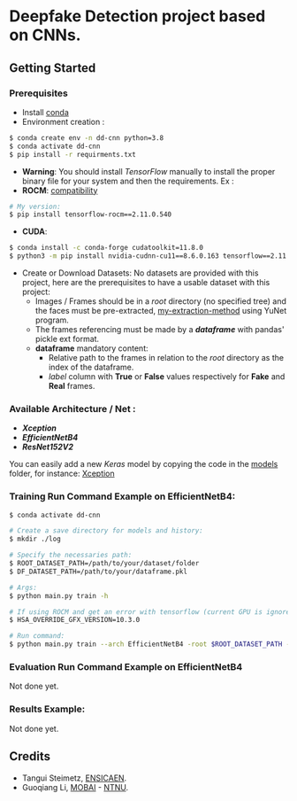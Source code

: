 # Deepfake Detection project based on CNNs.

## Getting Started

### Prerequisites

- Install [conda](https://conda.io/projects/conda/en/latest/user-guide/install/index.html)
- Environment creation :

```bash
$ conda create env -n dd-cnn python=3.8
$ conda activate dd-cnn
$ pip install -r requirments.txt
```

- **Warning**: You should install *TensorFlow* manually to install the proper binary file for your system and then the requirements. Ex :
- **ROCM**: [compatibility](https://github.com/ROCmSoftwarePlatform/tensorflow-upstream/blob/develop-upstream/rocm_docs/tensorflow-rocm-release.md)
```bash
# My version: 
$ pip install tensorflow-rocm==2.11.0.540
```
- **CUDA**:
```bash
$ conda install -c conda-forge cudatoolkit=11.8.0
$ python3 -m pip install nvidia-cudnn-cu11==8.6.0.163 tensorflow==2.11.*
```

- Create or Download Datasets: No datasets are provided with this project, here are the prerequisites to have a usable dataset with this project:
  - Images / Frames should be in a *root* directory (no specified tree) and the faces must be pre-extracted, [my-extraction-method](./bench/extract/face) using YuNet program.
  - The frames referencing must be made by a ***dataframe*** with pandas' pickle ext format.
  - **dataframe** mandatory content: 
    - Relative path to the frames in relation to the *root* directory as the index of the dataframe.
    - *label* column with **True** or **False** values respectively for **Fake** and **Real** frames.

### Available Architecture / Net :

- ***Xception***
- ***EfficientNetB4***
- ***ResNet152V2***

You can easily add a new *Keras* model by copying the code in the [models](./models) folder, for instance: [Xception](./models/Model_Xception/Model.py)

### Training Run Command Example on EfficientNetB4:

```bash
$ conda activate dd-cnn

# Create a save directory for models and history:
$ mkdir ./log

# Specify the necessaries path:
$ ROOT_DATASET_PATH=/path/to/your/dataset/folder
$ DF_DATASET_PATH=/path/to/your/dataframe.pkl

# Args:
$ python main.py train -h

# If using ROCM and get an error with tensorflow (current GPU is ignored) a possible solution:
$ HSA_OVERRIDE_GFX_VERSION=10.3.0

# Run command:
$ python main.py train --arch EfficientNetB4 -root $ROOT_DATASET_PATH -df $DF_DATASET_PATH -o ./log -s 41 -d 70-20-10 --shape 256 -epoch 100 -b 8 -m latest
```

### Evaluation Run Command Example on EfficientNetB4

Not done yet.

### Results Example:

Not done yet.

## Credits

- Tangui Steimetz, [ENSICAEN](https://www.ensicaen.fr/).
- Guoqiang Li, [MOBAI](https://www.mobai.bio/) - [NTNU](https://www.ntnu.edu/).